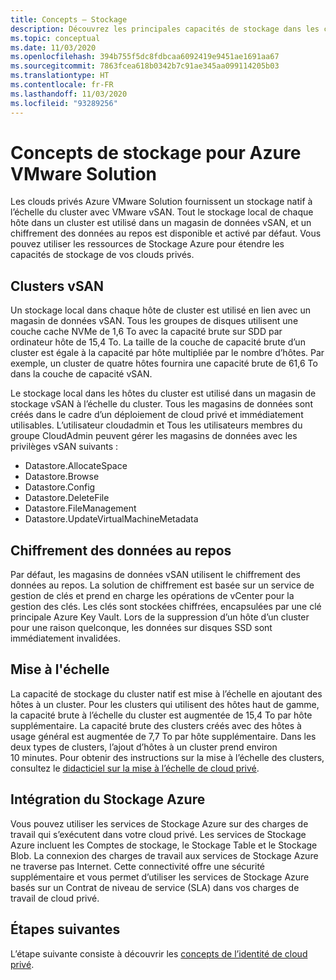```yaml
---
title: Concepts – Stockage
description: Découvrez les principales capacités de stockage dans les clouds privés d’Azure VMware Solution.
ms.topic: conceptual
ms.date: 11/03/2020
ms.openlocfilehash: 394b755f5dc8fdbcaa6092419e9451ae1691aa67
ms.sourcegitcommit: 7863fcea618b0342b7c91ae345aa099114205b03
ms.translationtype: HT
ms.contentlocale: fr-FR
ms.lasthandoff: 11/03/2020
ms.locfileid: "93289256"
---
```

#  <a name="azure-vmware-solution-storage-concepts"></a>Concepts de stockage pour Azure VMware Solution

Les clouds privés Azure VMware Solution fournissent un stockage natif à l’échelle du cluster avec VMware vSAN. Tout le stockage local de chaque hôte dans un cluster est utilisé dans un magasin de données vSAN, et un chiffrement des données au repos est disponible et activé par défaut. Vous pouvez utiliser les ressources de Stockage Azure pour étendre les capacités de stockage de vos clouds privés.

## <a name="vsan-clusters"></a>Clusters vSAN

Un stockage local dans chaque hôte de cluster est utilisé en lien avec un magasin de données vSAN. Tous les groupes de disques utilisent une couche cache NVMe de 1,6 To avec la capacité brute sur SDD par ordinateur hôte de 15,4 To. La taille de la couche de capacité brute d’un cluster est égale à la capacité par hôte multipliée par le nombre d’hôtes. Par exemple, un cluster de quatre hôtes fournira une capacité brute de 61,6 To dans la couche de capacité vSAN.

Le stockage local dans les hôtes du cluster est utilisé dans un magasin de stockage vSAN à l’échelle du cluster. Tous les magasins de données sont créés dans le cadre d’un déploiement de cloud privé et immédiatement utilisables. L’utilisateur cloudadmin et Tous les utilisateurs membres du groupe CloudAdmin peuvent gérer les magasins de données avec les privilèges vSAN suivants :
- Datastore.AllocateSpace
- Datastore.Browse
- Datastore.Config
- Datastore.DeleteFile
- Datastore.FileManagement
- Datastore.UpdateVirtualMachineMetadata

## <a name="data-at-rest-encryption"></a>Chiffrement des données au repos

Par défaut, les magasins de données vSAN utilisent le chiffrement des données au repos. La solution de chiffrement est basée sur un service de gestion de clés et prend en charge les opérations de vCenter pour la gestion des clés. Les clés sont stockées chiffrées, encapsulées par une clé principale Azure Key Vault. Lors de la suppression d’un hôte d’un cluster pour une raison quelconque, les données sur disques SSD sont immédiatement invalidées.

## <a name="scaling"></a>Mise à l'échelle

La capacité de stockage du cluster natif est mise à l’échelle en ajoutant des hôtes à un cluster. Pour les clusters qui utilisent des hôtes haut de gamme, la capacité brute à l’échelle du cluster est augmentée de 15,4 To par hôte supplémentaire. La capacité brute des clusters créés avec des hôtes à usage général est augmentée de 7,7 To par hôte supplémentaire. Dans les deux types de clusters, l’ajout d’hôtes à un cluster prend environ 10 minutes. Pour obtenir des instructions sur la mise à l’échelle des clusters, consultez le [didacticiel sur la mise à l’échelle de cloud privé][tutorial-scale-private-cloud].

## <a name="azure-storage-integration"></a>Intégration du Stockage Azure

Vous pouvez utiliser les services de Stockage Azure sur des charges de travail qui s’exécutent dans votre cloud privé. Les services de Stockage Azure incluent les Comptes de stockage, le Stockage Table et le Stockage Blob. La connexion des charges de travail aux services de Stockage Azure ne traverse pas Internet. Cette connectivité offre une sécurité supplémentaire et vous permet d’utiliser les services de Stockage Azure basés sur un Contrat de niveau de service (SLA) dans vos charges de travail de cloud privé.

## <a name="next-steps"></a>Étapes suivantes

L’étape suivante consiste à découvrir les [concepts de l’identité de cloud privé][concepts-identity].

<!-- LINKS - external-->

<!-- LINKS - internal -->
[tutorial-scale-private-cloud]: ./tutorial-scale-private-cloud.md
[concepts-identity]: ./concepts-identity.md
